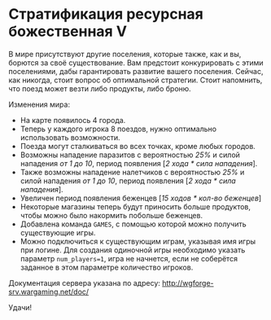 # Стратификация ресурсная божественная V

В мире присутствуют другие поселения, которые также, как и вы, борются за своё существование. Вам предстоит конкурировать с этими поселениями, дабы гарантировать развитие вашего поселения. Сейчас, как никогда, стоит вопрос об оптимальной стратегии. Стоит напомнить, что поезд может везти либо продукты, либо броню.

Изменения мира:
* На карте появилось 4 города.
* Теперь у каждого игрока 8 поездов, нужно оптимально использовать возможности.
* Поезда могут сталкиваться во всех точках, кроме любых городов. 
* Возможны нападение паразитов с вероятностью _25%_ и силой нападения _от 1 до 10_, период появления [_2 хода * сила нападения_].
* Также возможны нападение налетчиков с вероятностью _25%_ и силой нападения _от 1 до 10_, период появления [_2 хода * сила нападения_].
* Увеличен период появления беженцев [_15 ходов * кол-во беженцев_]
* Некоторые магазины теперь будут приносить больше продуктов, чтобы можно было накормить побольше беженцев.
* Добавлена команда `GAMES`, с помощью которой можно получить существующие игры.
* Можно подключиться к существующим играм, указывая имя игры при логине. Для создания одиночной игры необходимо указать параметр `num_players=1`, игра не начнется, если не соберётся заданное в этом параметре количество игроков.

Документация сервера указана по адресу:
http://wgforge-srv.wargaming.net/doc/

Удачи!

